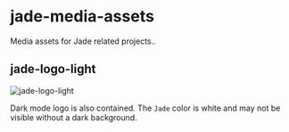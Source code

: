 # jade-media-assets

Media assets for Jade related projects..

## jade-logo-light

![jade-logo-light](https://github.com/etclabscore/jade-media-assets/blob/master/jade-logo-light/jade-logo-light%20(PNG)/256x256.png?raw=true)

Dark mode logo is also contained. The `Jade` color is white and may not be visible without a dark background.

